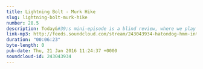 ```yaml
---
title: Lightning Bolt - Murk Hike
slug: lightning-bolt-murk-hike
number: 28.5
description: Today&#39;s mini-episode is a blind review, where we play songs that each other have never heard. We review the song and try guess if it&#39;s a song the host likes, today Martin is exposed the the band Lightning Bolt via their song Murk Hike.
link-mp3: http://feeds.soundcloud.com/stream/243043934-hatondog-hmm-interesting-choice-ep285-lightning-bolt-murk-hike.mp3
duration: "00:06:23"
byte-length: 0
pub-date: Thu, 21 Jan 2016 11:24:37 +0000
soundcloud-id: 243043934
---
```

